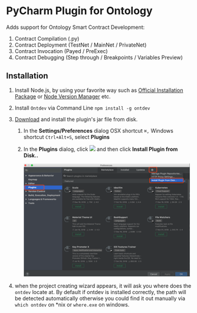 # PyCharm Plugin for Ontology

Adds support for Ontology Smart Contract Development:

1. Contract Compilation (.py)
2. Contract Deployment (TestNet / MainNet / PrivateNet)
3. Contract Invocation (Payed / PreExec)
4. Contract Debugging (Step through / Breakpoints / Variables Preview)

## Installation

1. Install Node.js, by using your favorite way such as [Official Installation Package](https://nodejs.org/en/) or [Node Version Manager](https://github.com/creationix/nvm) etc.

2. Install `Ontdev` via Command Line `npm install -g ontdev`

3. [Download](https://github.com/punicasuite/pycharm-plugin-for-ontology/releases) and install the plugin's jar file from disk.

   1. In the **Settings/Preferences** dialog OSX shortcut `⌘,` Windows shortcut `Ctrl+Alt+S`, select **Plugins**
  
   2. In the **Plugins** dialog, click <img width="16" src="https://www.jetbrains.com/help/img/idea/2018.3/icons.general.gearPlain.svg@2x.png" /> and then click **Install Plugin from Disk..**
   
      <img width="450" src="./doc/imgs/install-1.png" />


4. when the project creating wizard appears, it will ask you where does the `ontdev` locate at. By default if ontdev is installed correctly, the path will be detected automatically otherwise you could find it out manually via `which ontdev` on *nix or `where.exe` on windows.

